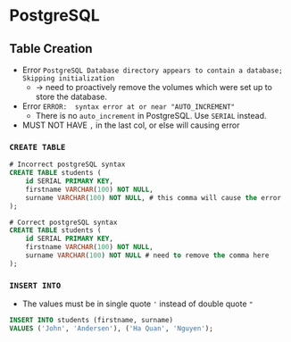 # PostgreSQL
## Table Creation
- Error `PostgreSQL Database directory appears to contain a database; Skipping initialization`
  - &#8594; need to proactively remove the volumes which were set up to store the database.
- Error `ERROR:  syntax error at or near "AUTO_INCREMENT"`
  - There is no `auto_increment` in PostgreSQL. Use `SERIAL` instead.
- MUST NOT HAVE `,` in the last col, or else will causing error

### `CREATE TABLE`
```sql
# Incorrect postgreSQL syntax
CREATE TABLE students (
    id SERIAL PRIMARY KEY,
    firstname VARCHAR(100) NOT NULL,
    surname VARCHAR(100) NOT NULL, # this comma will cause the error
);

# Correct postgreSQL syntax
CREATE TABLE students (
    id SERIAL PRIMARY KEY,
    firstname VARCHAR(100) NOT NULL,
    surname VARCHAR(100) NOT NULL # need to remove the comma here
);
```

### `INSERT INTO`
- The values must be in single quote `'` instead of double quote `"`
```sql
INSERT INTO students (firstname, surname)
VALUES ('John', 'Andersen'), ('Ha Quan', 'Nguyen');  
```
